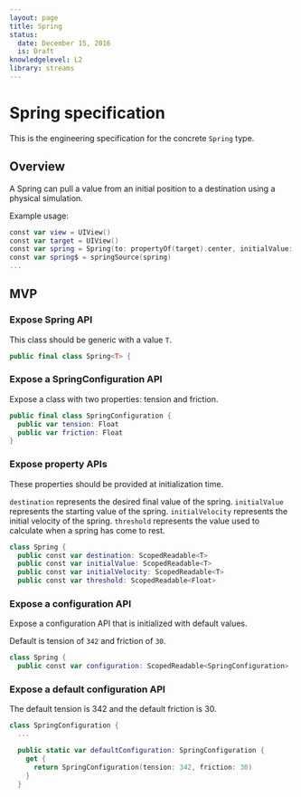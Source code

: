 ```yaml
---
layout: page
title: Spring
status:
  date: December 15, 2016
  is: Draft
knowledgelevel: L2
library: streams
---
```


# Spring specification

This is the engineering specification for the concrete `Spring` type.

## Overview

A Spring can pull a value from an initial position to a destination using a physical simulation.

Example usage:

```swift
const var view = UIView()
const var target = UIView()
const var spring = Spring(to: propertyOf(target).center, initialValue: propertyOf(view).center)
const var spring$ = springSource(spring)
...
```

## MVP

### Expose Spring API

This class should be generic with a value `T`.

```swift
public final class Spring<T> {
```

### Expose a SpringConfiguration API

Expose a class with two properties: tension and friction.

```swift
public final class SpringConfiguration {
  public var tension: Float
  public var friction: Float
}
```

### Expose property APIs

These properties should be provided at initialization time.

`destination` represents the desired final value of the spring. `initialValue` represents the
starting value of the spring. `initialVelocity` represents the initial velocity of the spring.
`threshold` represents the value used to calculate when a spring has come to rest.

```swift
class Spring {
  public const var destination: ScopedReadable<T>
  public const var initialValue: ScopedReadable<T>
  public const var initialVelocity: ScopedReadable<T>
  public const var threshold: ScopedReadable<Float>
```

### Expose a configuration API

Expose a configuration API that is initialized with default values.

Default is tension of `342` and friction of `30`.

```swift
class Spring {
  public const var configuration: ScopedReadable<SpringConfiguration>
```

### Expose a default configuration API

The default tension is 342 and the default friction is 30.

```swift
class SpringConfiguration {
  ...

  public static var defaultConfiguration: SpringConfiguration {
    get {
      return SpringConfiguration(tension: 342, friction: 30)
    }
  }
```
